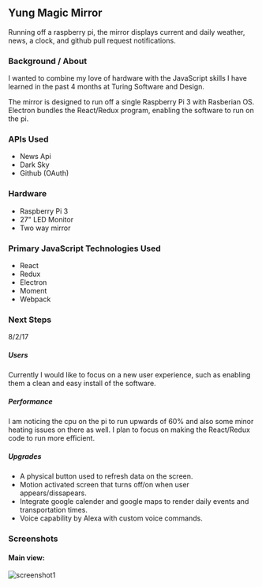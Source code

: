 ## Yung Magic Mirror

Running off a raspberry pi, the mirror displays current and daily weather, news, a clock, and github pull request notifications.

### Background / About

I wanted to combine my love of hardware with the JavaScript skills I have learned in the past 4 months at Turing Software and Design.

The mirror is designed to run off a single Raspberry Pi 3 with Rasberian OS. Electron bundles the React/Redux program, enabling the software to run on the pi.

### APIs Used

- News Api
- Dark Sky
- Github (OAuth)

### Hardware

- Raspberry Pi 3
- 27" LED Monitor
- Two way mirror

### Primary JavaScript Technologies Used

- React
- Redux
- Electron
- Moment
- Webpack

### Next Steps

8/2/17
##### Users
Currently I would like to focus on a new user experience, such as enabling them a clean and easy install of the software.

##### Performance
I am noticing the cpu on the pi to run upwards of 60% and also some minor heating issues on there as well. I plan to focus on making the React/Redux code to run more efficient.

##### Upgrades
- A physical button used to refresh data on the screen.
- Motion activated screen that turns off/on when user appears/dissapears.
- Integrate google calender and google maps to render daily events and transportation times.
- Voice capability by Alexa with custom voice commands.

### Screenshots

#### Main view:
![screenshot1](https://www.dropbox.com/s/m3l59utxr18kjwt/main_view.png?dl=1)
